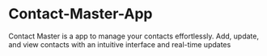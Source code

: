 # Contact-Master-App
Contact Master is a app to manage your contacts effortlessly. Add, update, and view contacts with an intuitive interface and real-time updates
